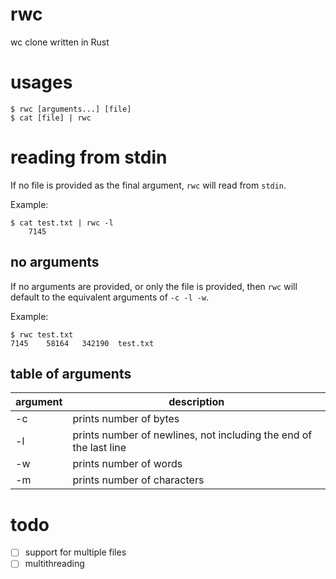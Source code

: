 # rwc
wc clone written in Rust

# usages
```
$ rwc [arguments...] [file]
$ cat [file] | rwc
```

# reading from stdin
If no file is provided as the final argument, `rwc` will read from `stdin`.

Example:
```
$ cat test.txt | rwc -l
    7145
```

## no arguments
If no arguments are provided, or only the file is provided, then `rwc` will
default to the equivalent arguments of `-c -l -w`.

Example:
```
$ rwc test.txt
7145    58164   342190  test.txt
```

## table of arguments
| argument  | description                                                       |
| --------  | -----------                                                       |
| -c        | prints number of bytes                                            |
| -l        | prints number of newlines, not including the end of the last line |
| -w        | prints number of words                                            |
| -m        | prints number of characters                                       |

# todo
- [ ] support for multiple files
- [ ] multithreading